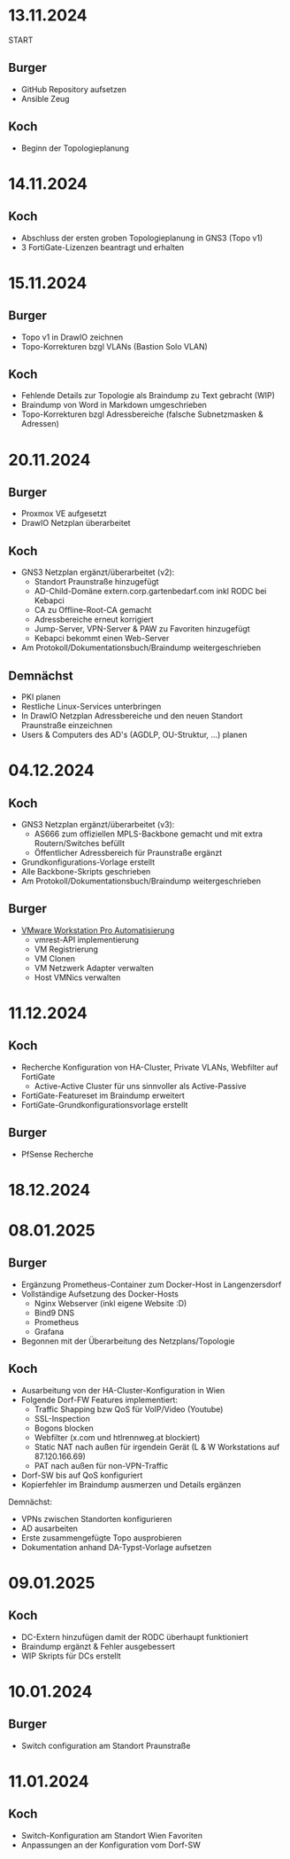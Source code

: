 # 13.11.2024
START

## Burger
- GitHub Repository aufsetzen
- Ansible Zeug

## Koch
- Beginn der Topologieplanung

# 14.11.2024

## Koch
- Abschluss der ersten groben Topologieplanung in GNS3 (Topo v1)
- 3 FortiGate-Lizenzen beantragt und erhalten

# 15.11.2024

## Burger
- Topo v1 in DrawIO zeichnen
- Topo-Korrekturen bzgl VLANs (Bastion Solo VLAN)

## Koch
- Fehlende Details zur Topologie als Braindump zu Text gebracht (WIP)
- Braindump von Word in Markdown umgeschrieben
- Topo-Korrekturen bzgl Adressbereiche (falsche Subnetzmasken & Adressen)

# 20.11.2024

## Burger
- Proxmox VE aufgesetzt
- DrawIO Netzplan überarbeitet

## Koch
- GNS3 Netzplan ergänzt/überarbeitet (v2):
    * Standort Praunstraße hinzugefügt
    * AD-Child-Domäne extern.corp.gartenbedarf.com inkl RODC bei Kebapci
    * CA zu Offline-Root-CA gemacht
    * Adressbereiche erneut korrigiert
    * Jump-Server, VPN-Server &  PAW zu Favoriten hinzugefügt
    * Kebapci bekommt einen Web-Server
- Am Protokoll/Dokumentationsbuch/Braindump weitergeschrieben

## Demnächst
- PKI planen
- Restliche Linux-Services unterbringen
- In DrawIO Netzplan Adressbereiche und den neuen Standort Praunstraße einzeichnen
- Users & Computers des AD's (AGDLP, OU-Struktur, ...) planen

# 04.12.2024

## Koch
- GNS3 Netzplan ergänzt/überarbeitet (v3):
    * AS666 zum offiziellen MPLS-Backbone gemacht und mit extra Routern/Switches befüllt
    * Öffentlicher Adressbereich für Praunstraße ergänzt
- Grundkonfigurations-Vorlage erstellt
- Alle Backbone-Skripts geschrieben
- Am Protokoll/Dokumentationsbuch/Braindump weitergeschrieben

## Burger
- [VMware Workstation Pro Automatisierung](https://github.com/cauvmou/vmrest-rs)
    * vmrest-API implementierung
    * VM Registrierung
    * VM Clonen
    * VM Netzwerk Adapter verwalten
    * Host VMNics verwalten

# 11.12.2024

## Koch
- Recherche Konfiguration von HA-Cluster, Private VLANs, Webfilter auf FortiGate
    * Active-Active Cluster für uns sinnvoller als Active-Passive
- FortiGate-Featureset im Braindump erweitert
- FortiGate-Grundkonfigurationsvorlage erstellt

## Burger
- PfSense Recherche

# 18.12.2024

# 08.01.2025

## Burger
- Ergänzung Prometheus-Container zum Docker-Host in Langenzersdorf
- Vollständige Aufsetzung des Docker-Hosts
    * Nginx Webserver (inkl eigene Website :D)
    * Bind9 DNS
    * Prometheus
    * Grafana
- Begonnen mit der Überarbeitung des Netzplans/Topologie

## Koch
- Ausarbeitung von der HA-Cluster-Konfiguration in Wien
- Folgende Dorf-FW Features implementiert:
    * Traffic Shapping bzw QoS für VoIP/Video (Youtube)
    * SSL-Inspection
    * Bogons blocken
    * Webfilter (x.com und htlrennweg.at blockiert)
    * Static NAT nach außen für irgendein Gerät (L & W Workstations auf 87.120.166.69)
    * PAT nach außen für non-VPN-Traffic
- Dorf-SW bis auf QoS konfiguriert
- Kopierfehler im Braindump ausmerzen und Details ergänzen

Demnächst:
- VPNs zwischen Standorten konfigurieren
- AD ausarbeiten
- Erste zusammengefügte Topo ausprobieren
- Dokumentation anhand DA-Typst-Vorlage aufsetzen

# 09.01.2025

## Koch
- DC-Extern hinzufügen damit der RODC überhaupt funktioniert
- Braindump ergänzt & Fehler ausgebessert
- WIP Skripts für DCs erstellt

# 10.01.2024

## Burger
- Switch configuration am Standort Praunstraße

# 11.01.2024

## Koch
- Switch-Konfiguration am Standort Wien Favoriten
- Anpassungen an der Konfiguration vom Dorf-SW
